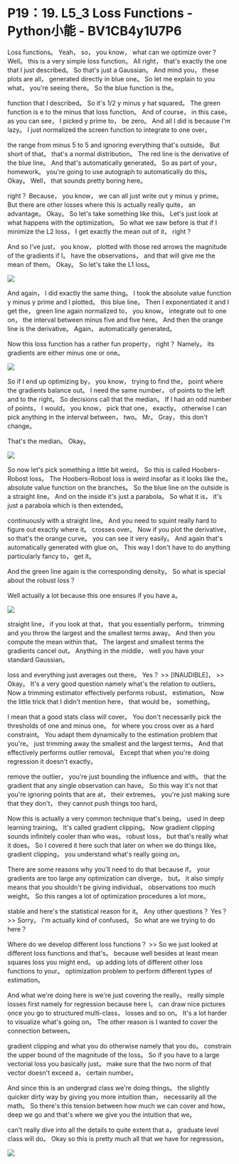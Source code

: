 # P19：19. L5_3 Loss Functions - Python小能 - BV1CB4y1U7P6

 Loss functions。 Yeah， so， you know， what can we optimize over？ Well。 this is a very simple loss function。 All right， that's exactly the one that I just described。 So that's just a Gaussian。 And mind you， these plots are all， generated directly in blue one。 So let me explain to you what， you're seeing there。 So the blue function is the。

 function that I described。 So it's 1/2 y minus y hat squared。 The green function is e to the minus that loss function。 And of course， in this case。 as you can see， I picked y prime to， be zero。 And all I did is because I'm lazy。 I just normalized the screen function to integrate to one over。

 the range from minus 5 to 5 and ignoring everything that's outside。 But short of that。 that's a normal distribution。 The red line is the derivative of the blue line。 And that's automatically generated。 So as part of your， homework。 you're going to use autograph to automatically do this。 Okay。 Well， that sounds pretty boring here。

 right？ Because， you know， we can all just write out y minus y prime。 But there are other losses where this is actually really quite， an advantage。 Okay。 So let's take something like this。 Let's just look at what happens with the optimization。 So what we saw before is that if I minimize the L2 loss， I get exactly the mean out of it， right？

 And so I've just， you know， plotted with those red arrows the magnitude of the gradients if I。 have the observations， and that will give me the mean of them。 Okay。 So let's take the L1 loss。

![](img/69850ea05dc88d7d9642ad1a3c1195a1_1.png)

 And again， I did exactly the same thing。 I took the absolute value function y minus y prime and I plotted。 this blue line。 Then I exponentiated it and I get the， green line again normalized to， you know。 integrate out to one on， the interval between minus five and five here。 And then the orange line is the derivative。 Again， automatically generated。

 Now this loss function has a rather fun property， right？ Namely。 its gradients are either minus one or one。

![](img/69850ea05dc88d7d9642ad1a3c1195a1_3.png)

 So if I end up optimizing by， you know， trying to find the， point where the gradients balance out。 I need the same number， of points to the left and to the right。 So decisions call that the median。 If I had an odd number of points， I would， you know， pick that one， exactly。 otherwise I can pick anything in the interval between， two。 Mr。 Gray， this don't change。

 That's the median。 Okay。

![](img/69850ea05dc88d7d9642ad1a3c1195a1_5.png)

 So now let's pick something a little bit weird。 So this is called Hoobers-Robost loss。 The Hoobers-Robost loss is weird insofar as it looks like the。 absolute value function on the branches。 So the blue line on the outside is a straight line。 And on the inside it's just a parabola。 So what it is， it's just a parabola which is then extended。

 continuously with a straight line。 And you need to squint really hard to figure out exactly where it。 crosses over。 Now if you plot the derivative， so that's the orange curve。 you can see it very easily。 And again that's automatically generated with glue on。 This way I don't have to do anything particularly fancy to， get it。

 And the green line again is the corresponding density。 So what is special about the robust loss？

 Well actually a lot because this one ensures if you have a。

![](img/69850ea05dc88d7d9642ad1a3c1195a1_7.png)

 straight line， if you look at that， that you essentially perform。 trimming and you throw the largest and the smallest terms away。 And then you compute the mean within that。 The largest and smallest terms the gradients cancel out。 Anything in the middle， well you have your standard Gaussian。

 loss and everything just averages out there。 Yes？ >> [INAUDIBLE]， >> Okay。 It's a very good question namely what's the relation to outliers。 Now a trimming estimator effectively performs robust， estimation。 Now the little trick that I didn't mention here， that would be， something。

 I mean that a good stats class will cover。 You don't necessarily pick the thresholds of one and minus one。 for where you cross over as a hard constraint。 You adapt them dynamically to the estimation problem that you're。 just trimming away the smallest and the largest terms。 And that effectively performs outlier removal。 Except that when you're doing regression it doesn't exactly。

 remove the outlier， you're just bounding the influence and with。 that the gradient that any single observation can have。 So this way it's not that you're ignoring points that are at， their extremes。 you're just making sure that they don't， they cannot push things too hard。

 Now this is actually a very common technique that's being， used in deep learning training。 It's called gradient clipping。 Now gradient clipping sounds infinitely cooler than who was。 robust loss， but that's really what it does。 So I covered it here such that later on when we do things like。 gradient clipping， you understand what's really going on。

 There are some reasons why you'll need to do that because if。 your gradients are too large any optimization can diverge， but。 it also simply means that you shouldn't be giving individual， observations too much weight。 So this ranges a lot of optimization procedures a lot more。

 stable and here's the statistical reason for it。 Any other questions？ Yes？ >> Sorry。 I'm actually kind of confused。 So what are we trying to do here？

 Where do we develop different loss functions？ >> So we just looked at different loss functions and that's。 because well besides at least mean squares loss you might end。 up adding lots of different other loss functions to your。 optimization problem to perform different types of estimation。

 And what we're doing here is we're just covering the really。 really simple losses first namely for regression because here I。 can draw nice pictures once you go to structured multi-class， losses and so on。 It's a lot harder to visualize what's going on。 The other reason is I wanted to cover the connection between。

 gradient clipping and what you do otherwise namely that you do。 constrain the upper bound of the magnitude of the loss。 So if you have to a large vectorial loss you basically just。 make sure that the two norm of that vector doesn't exceed a， certain number。

 And since this is an undergrad class we're doing things。 the slightly quicker dirty way by giving you more intuition than， necessarily all the math。 So there's this tension between how much we can cover and how。 deep we go and that's where we give you the intuition that we。

 can't really dive into all the details to quite extent that a， graduate level class will do。 Okay so this is pretty much all that we have for regression。

![](img/69850ea05dc88d7d9642ad1a3c1195a1_9.png)